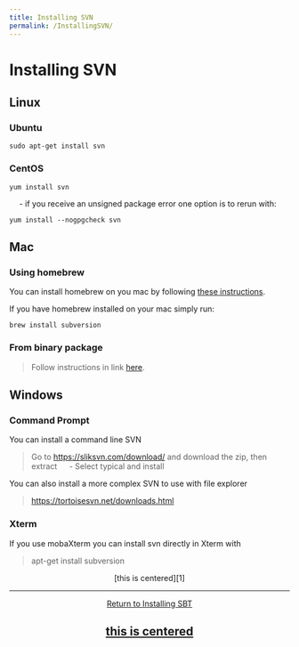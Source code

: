 ```yaml
---
title: Installing SVN
permalink: /InstallingSVN/
---
```


Installing SVN
===========


## Linux 
### Ubuntu
```
sudo apt-get install svn
```

### CentOS
```
yum install svn
```

&emsp; - if you receive an unsigned package error one option is to rerun with:

```
yum install --nogpgcheck svn
```


## Mac 
### Using homebrew
You can install homebrew on you mac by following [these instructions](https://brew.sh/).

If you have homebrew installed on your mac simply run:
```
brew install subversion
```

### From binary package
> Follow instructions in link [here](http://support.beanstalkapp.com/article/816-installing-subversion-for-mac-os-x).




## Windows
### Command Prompt
You can install a command line SVN 
> Go to https://sliksvn.com/download/ and download the zip, then extract
> &emsp; - Select typical and install

You can also install a more complex SVN to use with file explorer
> https://tortoisesvn.net/downloads.html

### Xterm
If you use mobaXterm you can install svn directly in Xterm with
> apt-get install subversion

<center>[this is centered][1]</center>

----------------

<center><a href="https://gabechurch.github.io/Building-Spark-Projects-with-SBT/IntrotoSBT/" class="button">Return to Installing SBT</a></center>

## <center><div markdown="1"> [this is centered][1] </div></center>


[1]: https://gabechurch.github.io/Building-Spark-Projects-with-SBT/IntrotoSBT/
